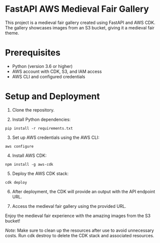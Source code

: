 # FastAPI AWS Medieval Fair Gallery

This project is a medieval fair gallery created using FastAPI and AWS CDK. The gallery showcases images from an S3 bucket, giving it a medieval fair theme.

# Prerequisites
- Python (version 3.6 or higher)
- AWS account with CDK, S3, and IAM access
- AWS CLI and configured credentials
# Setup and Deployment
1. Clone the repository.

2. Install Python dependencies:

`pip install -r requirements.txt`

3. Set up AWS credentials using the AWS CLI:

`aws configure`

4. Install AWS CDK:

`npm install -g aws-cdk`

5. Deploy the AWS CDK stack:

`cdk deploy`

6. After deployment, the CDK will provide an output with the API endpoint URL.

7. Access the medieval fair gallery using the provided URL.

Enjoy the medieval fair experience with the amazing images from the S3 bucket!

_Note:_ Make sure to clean up the resources after use to avoid unnecessary costs. Run cdk destroy to delete the CDK stack and associated resources.